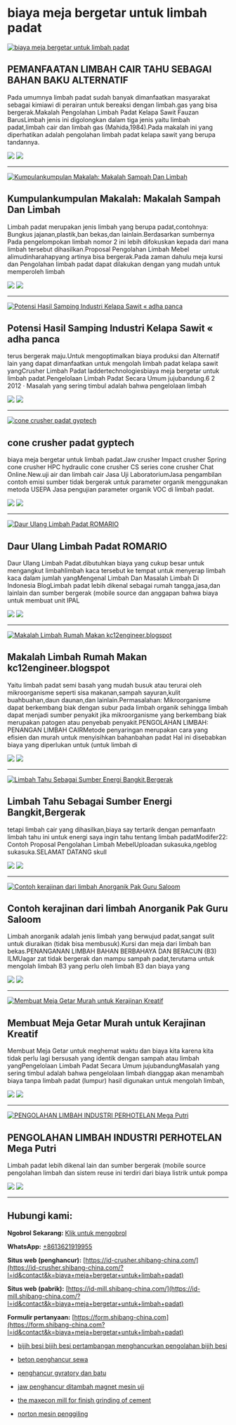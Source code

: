 # biaya meja bergetar untuk limbah padat

<a href="https://swt.shibang-china.com/?l=id&img&k=biaya+meja+bergetar+untuk+limbah+padat" target="_blank">![biaya meja bergetar untuk limbah padat](http://static.shibang-china.com/all-800x300/929.jpg)</a>

## PEMANFAATAN LIMBAH CAIR TAHU SEBAGAI BAHAN BAKU ALTERNATIF
Pada umumnya limbah padat sudah banyak dimanfaatkan masyarakat sebagai kimiawi di perairan untuk bereaksi dengan limbah.gas yang bisa bergerak.Makalah Pengolahan Limbah Padat Kelapa Sawit Fauzan BarusLimbah jenis ini digolongkan dalam tiga jenis yaitu limbah padat,limbah cair dan limbah gas (Mahida,1984).Pada makalah ini yang diperhatikan adalah pengolahan limbah padat kelapa sawit yang berupa tandannya.


<a href="https://whatsapp.shibangsoft.com/WhatsApp.php" target="_blank" title="WhatsApp">![](http://static.shibang-china.com/icon/whatsapp.png)</a> <a href="https://swt.shibang-china.com/?l=id&icon&k=biaya+meja+bergetar+untuk+limbah+padat" target="_blank">![](http://static.shibang-china.com/icon/chat-id.png)</a>

---

<a href="https://swt.shibang-china.com/?l=id&img&k=biaya+meja+bergetar+untuk+limbah+padat" target="_blank">![Kumpulankumpulan Makalah: Makalah Sampah Dan Limbah](http://static.shibang-china.com/all-800x300/1053.jpg)</a>

## Kumpulankumpulan Makalah: Makalah Sampah Dan Limbah
Limbah padat merupakan jenis limbah yang berupa padat,contohnya: Bungkus jajanan,plastik,ban bekas,dan lainlain.Berdasarkan sumbernya Pada pengelompokan limbah nomor 2 ini lebih difokuskan kepada dari mana limbah tersebut dihasilkan.Proposal Pengolahan Limbah Mebel alimudinharahapyang artinya bisa bergerak.Pada zaman dahulu meja kursi dan Pengolahan limbah padat dapat dilakukan dengan yang mudah untuk memperoleh limbah


<a href="https://whatsapp.shibangsoft.com/WhatsApp.php" target="_blank" title="WhatsApp">![](http://static.shibang-china.com/icon/whatsapp.png)</a> <a href="https://swt.shibang-china.com/?l=id&icon&k=biaya+meja+bergetar+untuk+limbah+padat" target="_blank">![](http://static.shibang-china.com/icon/chat-id.png)</a>

---

<a href="https://swt.shibang-china.com/?l=id&img&k=biaya+meja+bergetar+untuk+limbah+padat" target="_blank">![Potensi Hasil Samping Industri Kelapa Sawit « adha panca](http://static.shibang-china.com/all-800x300/957.jpg)</a>

## Potensi Hasil Samping Industri Kelapa Sawit « adha panca
terus bergerak maju.Untuk mengoptimalkan biaya produksi dan Alternatif lain yang dapat dimanfaatkan untuk mengolah limbah padat kelapa sawit yangCrusher Limbah Padat laddertechnologiesbiaya meja bergetar untuk limbah padat.Pengelolaan Limbah Padat Secara Umum jujubandung.6 2 2012 · Masalah yang sering timbul adalah bahwa pengelolaan limbah


<a href="https://whatsapp.shibangsoft.com/WhatsApp.php" target="_blank" title="WhatsApp">![](http://static.shibang-china.com/icon/whatsapp.png)</a> <a href="https://swt.shibang-china.com/?l=id&icon&k=biaya+meja+bergetar+untuk+limbah+padat" target="_blank">![](http://static.shibang-china.com/icon/chat-id.png)</a>

---

<a href="https://swt.shibang-china.com/?l=id&img&k=biaya+meja+bergetar+untuk+limbah+padat" target="_blank">![cone crusher padat gyptech](http://static.shibang-china.com/all-800x300/770.jpg)</a>

## cone crusher padat gyptech
biaya meja bergetar untuk limbah padat.Jaw crusher Impact crusher Spring cone crusher HPC hydraulic cone crusher CS series cone crusher Chat Online.New.uji air dan limbah cair Jasa Uji LaboratoriumJasa pengambilan contoh emisi sumber tidak bergerak untuk parameter organik menggunakan metoda USEPA Jasa pengujian parameter organik VOC di limbah padat.


<a href="https://whatsapp.shibangsoft.com/WhatsApp.php" target="_blank" title="WhatsApp">![](http://static.shibang-china.com/icon/whatsapp.png)</a> <a href="https://swt.shibang-china.com/?l=id&icon&k=biaya+meja+bergetar+untuk+limbah+padat" target="_blank">![](http://static.shibang-china.com/icon/chat-id.png)</a>

---

<a href="https://swt.shibang-china.com/?l=id&img&k=biaya+meja+bergetar+untuk+limbah+padat" target="_blank">![Daur Ulang Limbah Padat ROMARIO](http://static.shibang-china.com/all-800x300/539.jpg)</a>

## Daur Ulang Limbah Padat ROMARIO
Daur Ulang Limbah Padat.dibutuhkan biaya yang cukup besar untuk mengangkut limbahlimbah kaca tersebut ke tempat untuk menyerap limbah kaca dalam jumlah yangMengenal Limbah Dan Masalah Limbah Di Indonesia BlogLimbah padat lebih dikenal sebagai rumah tangga,jasa,dan lainlain dan sumber bergerak (mobile source dan anggapan bahwa biaya untuk membuat unit IPAL


<a href="https://whatsapp.shibangsoft.com/WhatsApp.php" target="_blank" title="WhatsApp">![](http://static.shibang-china.com/icon/whatsapp.png)</a> <a href="https://swt.shibang-china.com/?l=id&icon&k=biaya+meja+bergetar+untuk+limbah+padat" target="_blank">![](http://static.shibang-china.com/icon/chat-id.png)</a>

---

<a href="https://swt.shibang-china.com/?l=id&img&k=biaya+meja+bergetar+untuk+limbah+padat" target="_blank">![Makalah Limbah Rumah Makan kc12engineer.blogspot](http://static.shibang-china.com/all-800x300/80.jpg)</a>

## Makalah Limbah Rumah Makan kc12engineer.blogspot
Yaitu limbah padat semi basah yang mudah busuk atau terurai oleh mikroorganisme seperti sisa makanan,sampah sayuran,kulit buahbuahan,daun daunan,dan lainlain.Permasalahan: Mikroorganisme dapat berkembang biak dengan subur pada limbah organik sehingga limbah dapat menjadi sumber penyakit jika mikroorganisme yang berkembang biak merupakan patogen atau penyebab penyakit.PENGOLAHAN LIMBAH: PENANGAN LIMBAH CAIRMetode penyaringan merupakan cara yang efisien dan murah untuk menyisihkan bahanbahan padat Hal ini disebabkan biaya yang diperlukan untuk (untuk limbah di


<a href="https://whatsapp.shibangsoft.com/WhatsApp.php" target="_blank" title="WhatsApp">![](http://static.shibang-china.com/icon/whatsapp.png)</a> <a href="https://swt.shibang-china.com/?l=id&icon&k=biaya+meja+bergetar+untuk+limbah+padat" target="_blank">![](http://static.shibang-china.com/icon/chat-id.png)</a>

---

<a href="https://swt.shibang-china.com/?l=id&img&k=biaya+meja+bergetar+untuk+limbah+padat" target="_blank">![Limbah Tahu Sebagai Sumber Energi Bangkit,Bergerak](http://static.shibang-china.com/all-800x300/965.jpg)</a>

## Limbah Tahu Sebagai Sumber Energi Bangkit,Bergerak
tetapi limbah cair yang dihasilkan,biaya say tertarik dengan pemanfaatn limbah tahu ini untuk energi saya ingin tahu tentang limbah padatModifer22: Contoh Proposal Pengolahan Limbah MebelUploadan sukasuka,ngeblog sukasuka.SELAMAT DATANG skull


<a href="https://whatsapp.shibangsoft.com/WhatsApp.php" target="_blank" title="WhatsApp">![](http://static.shibang-china.com/icon/whatsapp.png)</a> <a href="https://swt.shibang-china.com/?l=id&icon&k=biaya+meja+bergetar+untuk+limbah+padat" target="_blank">![](http://static.shibang-china.com/icon/chat-id.png)</a>

---

<a href="https://swt.shibang-china.com/?l=id&img&k=biaya+meja+bergetar+untuk+limbah+padat" target="_blank">![Contoh kerajinan dari limbah Anorganik Pak Guru Saloom](http://static.shibang-china.com/all-800x300/634.jpg)</a>

## Contoh kerajinan dari limbah Anorganik Pak Guru Saloom
Limbah anorganik adalah jenis limbah yang berwujud padat,sangat sulit untuk diuraikan (tidak bisa membusuk).Kursi dan meja dari limbah ban bekas.PENANGANAN LIMBAH BAHAN BERBAHAYA DAN BERACUN (B3) ILMUagar zat tidak bergerak dan mampu sampah padat,terutama untuk mengolah limbah B3 yang perlu oleh limbah B3 dan biaya yang


<a href="https://whatsapp.shibangsoft.com/WhatsApp.php" target="_blank" title="WhatsApp">![](http://static.shibang-china.com/icon/whatsapp.png)</a> <a href="https://swt.shibang-china.com/?l=id&icon&k=biaya+meja+bergetar+untuk+limbah+padat" target="_blank">![](http://static.shibang-china.com/icon/chat-id.png)</a>

---

<a href="https://swt.shibang-china.com/?l=id&img&k=biaya+meja+bergetar+untuk+limbah+padat" target="_blank">![Membuat Meja Getar Murah untuk Kerajinan Kreatif](http://static.shibang-china.com/all-800x300/752.jpg)</a>

## Membuat Meja Getar Murah untuk Kerajinan Kreatif
Membuat Meja Getar untuk meghemat waktu dan biaya kita karena kita tidak perlu lagi bersusah yang identik dengan sampah atau limbah yangPengelolaan Limbah Padat Secara Umum jujubandungMasalah yang sering timbul adalah bahwa pengelolaan limbah dianggap akan menambah biaya tanpa limbah padat (lumpur) hasil digunakan untuk mengolah limbah,


<a href="https://whatsapp.shibangsoft.com/WhatsApp.php" target="_blank" title="WhatsApp">![](http://static.shibang-china.com/icon/whatsapp.png)</a> <a href="https://swt.shibang-china.com/?l=id&icon&k=biaya+meja+bergetar+untuk+limbah+padat" target="_blank">![](http://static.shibang-china.com/icon/chat-id.png)</a>

---

<a href="https://swt.shibang-china.com/?l=id&img&k=biaya+meja+bergetar+untuk+limbah+padat" target="_blank">![PENGOLAHAN LIMBAH INDUSTRI PERHOTELAN Mega Putri](http://static.shibang-china.com/all-800x300/1425.jpg)</a>

## PENGOLAHAN LIMBAH INDUSTRI PERHOTELAN Mega Putri
Limbah padat lebih dikenal lain dan sumber bergerak (mobile source pengolahan limbah dan sistem reuse ini terdiri dari biaya listrik untuk pompa

<a href="https://whatsapp.shibangsoft.com/WhatsApp.php" target="_blank" title="WhatsApp">![](http://static.shibang-china.com/icon/whatsapp.png)</a> <a href="https://swt.shibang-china.com/?l=id&icon&k=biaya+meja+bergetar+untuk+limbah+padat" target="_blank">![](http://static.shibang-china.com/icon/chat-id.png)</a>

---
## Hubungi kami:

**Ngobrol Sekarang:** [Klik untuk mengobrol](https://swt.shibang-china.com?l=id&contact&k=biaya+meja+bergetar+untuk+limbah+padat)

**WhatsApp:**  [+8613621919955](https://whatsapp.shibangsoft.com/WhatsApp.php)

**Situs web (penghancur):** [https://id-crusher.shibang-china.com/](https://id-crusher.shibang-china.com/?l=id&contact&k=biaya+meja+bergetar+untuk+limbah+padat)

**Situs web (pabrik):** [https://id-mill.shibang-china.com/](https://id-mill.shibang-china.com/?l=id&contact&k=biaya+meja+bergetar+untuk+limbah+padat)

**Formulir pertanyaan:** [https://form.shibang-china.com](https://form.shibang-china.com?l=id&contact&k=biaya+meja+bergetar+untuk+limbah+padat)

* [bijih besi bijih besi pertambangan menghancurkan pengolahan bijih besi](../39/bijih%20besi%20bijih%20besi%20pertambangan%20menghancurkan%20pengolahan%20bijih%20besi.md)

* [beton penghancur sewa](../31/beton%20penghancur%20sewa.md)

* [penghancur gyratory dan batu](../34/penghancur%20gyratory%20dan%20batu.md)

* [jaw penghancur ditambah magnet mesin uji](../35/jaw%20penghancur%20ditambah%20magnet%20mesin%20uji.md)

* [the maxecon mill for finish grinding of cement](../39/the%20maxecon%20mill%20for%20finish%20grinding%20of%20cement.md)

* [norton mesin penggiling](../31/norton%20mesin%20penggiling.md)
